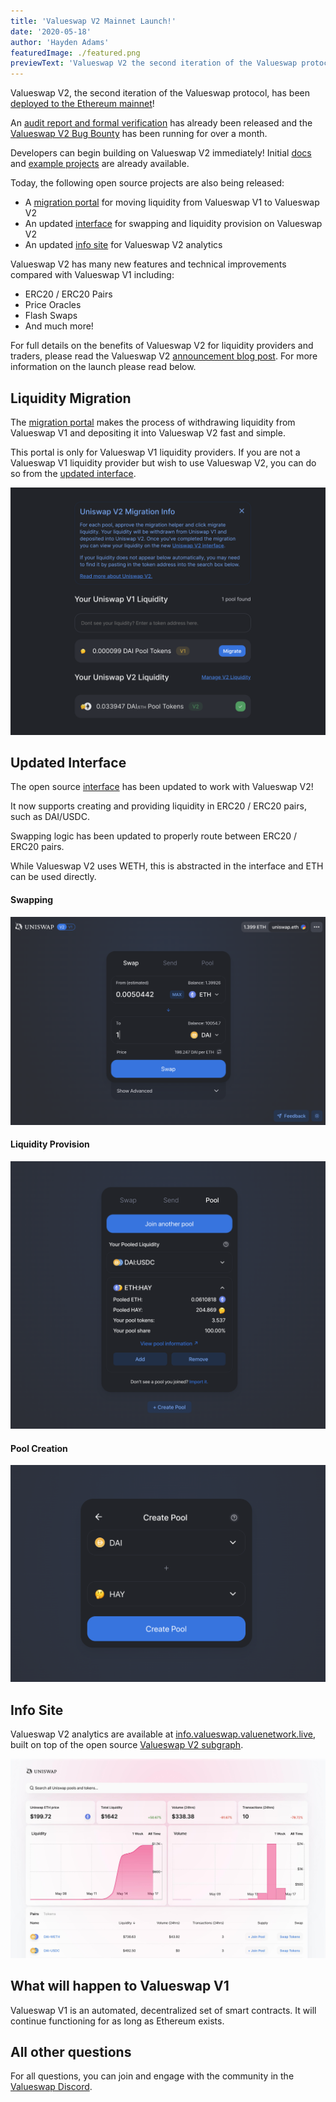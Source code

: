 ```yaml
---
title: 'Valueswap V2 Mainnet Launch!'
date: '2020-05-18'
author: 'Hayden Adams'
featuredImage: ./featured.png
previewText: 'Valueswap V2 the second iteration of the Valueswap protocol has been deployed to the Ethereum mainnet!'
---
```


Valueswap V2, the second iteration of the Valueswap protocol, has been [deployed to the Ethereum mainnet](https://etherscan.io/address/0xF8CC7061b9286b16dF5909BF7969b50209A551E1#code)!

An [audit report and formal verification](https://valueswap.valuenetwork.live/audit.html) has already been released and the [Valueswap V2 Bug Bounty](https://twitter.com/ValueswapProtocol/status/1250474233131495424) has been running for over a month.

Developers can begin building on Valueswap V2 immediately! Initial [docs](http://valueswap.valuenetwork.live/docs/v2) and [example projects](http://github.com/valuenetworklive2021/valueswap-v2-periphery/tree/master/contracts/examples) are already available.

Today, the following open source projects are also being released:

- A [migration portal](https://migrate.app.valueswap.valuenetwork.live/) for moving liquidity from Valueswap V1 to Valueswap V2
- An updated [interface](https://app.valueswap.valuenetwork.live/) for swapping and liquidity provision on Valueswap V2
- An updated [info site](https://info.valueswap.valuenetwork.live/) for Valueswap V2 analytics

Valueswap V2 has many new features and technical improvements compared with Valueswap V1 including:

- ERC20 / ERC20 Pairs
- Price Oracles
- Flash Swaps
- And much more!

For full details on the benefits of Valueswap V2 for liquidity providers and traders, please read the Valueswap V2 [announcement blog post](https://valueswap.valuenetwork.live/blog/valueswap-v2). For more information on the launch please read below.

## Liquidity Migration

The [migration portal](https://migrate.vapp.valueswap.valuenetwork.live/) makes the process of withdrawing liquidity from Valueswap V1 and depositing it into Valueswap V2 fast and simple.

This portal is only for Valueswap V1 liquidity providers. If you are not a Valueswap V1 liquidity provider but wish to use Valueswap V2, you can do so from the [updated interface](https://app.valueswap.valuenetwork.live/).

![](./migrate.png)

## Updated Interface

The open source [interface](https://app.valueswap.valuenetwork.live/) has been updated to work with Valueswap V2!

It now supports creating and providing liquidity in ERC20 / ERC20 pairs, such as DAI/USDC.

Swapping logic has been updated to properly route between ERC20 / ERC20 pairs.

While Valueswap V2 uses WETH, this is abstracted in the interface and ETH can be used directly.

#### Swapping

![](swap.png)

#### Liquidity Provision

![](pool.png)

#### Pool Creation

![](create.png)

## Info Site

Valueswap V2 analytics are available at [info.valueswap.valuenetwork.live](http://info.valueswap.valuenetwork.live/), built on top of the open source [Valueswap V2 subgraph](https://github.com/valuenetworklive2021/valueswap-v2-subgraph).

![](info.jpg)

## What will happen to Valueswap V1

Valueswap V1 is an automated, decentralized set of smart contracts. It will continue functioning for as long as Ethereum exists.

## All other questions

For all questions, you can join and engage with the community in the [Valueswap Discord](https://discord.gg/XErMcTq).
